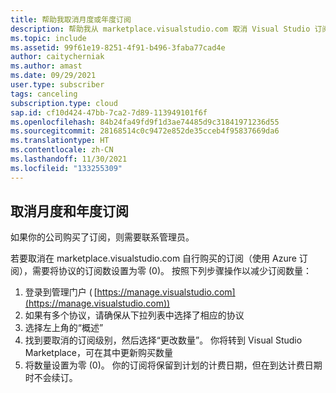 ```yaml
---
title: 帮助我取消月度或年度订阅
description: 帮助我从 marketplace.visualstudio.com 取消 Visual Studio 订阅
ms.topic: include
ms.assetid: 99f61e19-8251-4f91-b496-3faba77cad4e
author: caitycherniak
ms.author: amast
ms.date: 09/29/2021
user.type: subscriber
tags: canceling
subscription.type: cloud
sap.id: cf10d424-47bb-7ca2-7d89-113949101f6f
ms.openlocfilehash: 84b24fa49fd9f1d3ae74485d9c31841971236d55
ms.sourcegitcommit: 28168514c0c9472e852de35cceb4f95837669da6
ms.translationtype: HT
ms.contentlocale: zh-CN
ms.lasthandoff: 11/30/2021
ms.locfileid: "133255309"
---
```

## <a name="canceling-monthly-and-annual-subscriptions"></a>取消月度和年度订阅

如果你的公司购买了订阅，则需要联系管理员。

若要取消在 marketplace.visualstudio.com 自行购买的订阅（使用 Azure 订阅），需要将协议的订阅数设置为零 (0)。 按照下列步骤操作以减少订阅数量： 

1. 登录到管理门户 ( [https://manage.visualstudio.com](https://manage.visualstudio.com))
2. 如果有多个协议，请确保从下拉列表中选择了相应的协议
3. 选择左上角的“概述” 
4. 找到要取消的订阅级别，然后选择“更改数量”。 你将转到 Visual Studio Marketplace，可在其中更新购买数量
5. 将数量设置为零 (0)。 你的订阅将保留到计划的计费日期，但在到达计费日期时不会续订。